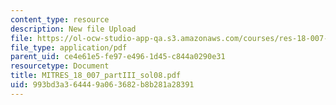 ```yaml
---
content_type: resource
description: New file Upload
file: https://ol-ocw-studio-app-qa.s3.amazonaws.com/courses/res-18-007-calculus-revisited-multivariable-calculus-fall-2011/993bd3a364449a063682b8b281a28391_MITRES_18_007_partIII_sol08.pdf
file_type: application/pdf
parent_uid: ce4e61e5-fe97-e496-1d45-c844a0290e31
resourcetype: Document
title: MITRES_18_007_partIII_sol08.pdf
uid: 993bd3a3-6444-9a06-3682-b8b281a28391
---
```

